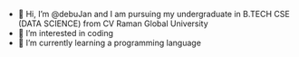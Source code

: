 - 👋 Hi, I’m @debuJan and I am pursuing my undergraduate in B.TECH CSE (DATA SCIENCE) from CV Raman Global University 
- 👀 I’m interested in coding 
- 🌱 I’m currently learning a programming language 
<!---
debuJan/debuJan is a ✨ special ✨ repository because its `README.md` (this file) appears on your GitHub profile.
You can click the Preview link to take a look at your changes.
--->
